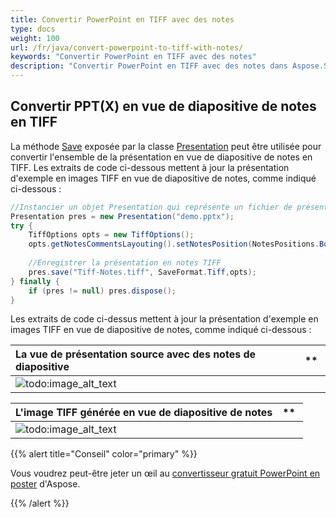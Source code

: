 ```yaml
---
title: Convertir PowerPoint en TIFF avec des notes
type: docs
weight: 100
url: /fr/java/convert-powerpoint-to-tiff-with-notes/
keywords: "Convertir PowerPoint en TIFF avec des notes"
description: "Convertir PowerPoint en TIFF avec des notes dans Aspose.Slides."
---
```


## **Convertir PPT(X) en vue de diapositive de notes en TIFF**
La méthode [Save](https://reference.aspose.com/slides/java/com.aspose.slides/Presentation#save-java.lang.String-int-com.aspose.slides.ISaveOptions-) exposée par la classe [Presentation](https://reference.aspose.com/slides/java/com.aspose.slides/Presentation) peut être utilisée pour convertir l'ensemble de la présentation en vue de diapositive de notes en TIFF. Les extraits de code ci-dessous mettent à jour la présentation d'exemple en images TIFF en vue de diapositive de notes, comme indiqué ci-dessous :

```java
//Instancier un objet Presentation qui représente un fichier de présentation
Presentation pres = new Presentation("demo.pptx");
try {
    TiffOptions opts = new TiffOptions();
    opts.getNotesCommentsLayouting().setNotesPosition(NotesPositions.BottomFull);
    
    //Enregistrer la présentation en notes TIFF
    pres.save("Tiff-Notes.tiff", SaveFormat.Tiff,opts);
} finally {
    if (pres != null) pres.dispose();
}
```

Les extraits de code ci-dessus mettent à jour la présentation d'exemple en images TIFF en vue de diapositive de notes, comme indiqué ci-dessous :

|**La vue de présentation source avec des notes de diapositive**|** |
| :- | :- |
|![todo:image_alt_text](http://i.imgur.com/6HdY6IV.png)| |


|**L'image TIFF générée en vue de diapositive de notes**|** |
| :- | :- |
|![todo:image_alt_text](http://i.imgur.com/A3ttT2y.png)| |

{{% alert title="Conseil" color="primary" %}}

Vous voudrez peut-être jeter un œil au [convertisseur gratuit PowerPoint en poster](https://products.aspose.app/slides/conversion/convert-ppt-to-poster-online) d'Aspose.

{{% /alert %}}